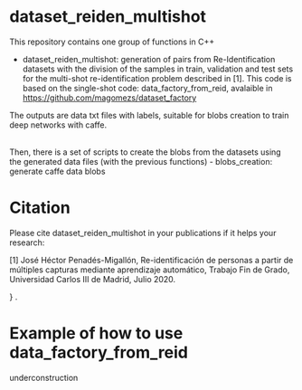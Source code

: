 # dataset_reiden_multishot

This repository contains one group of functions in C++

- dataset_reiden_multishot: generation of pairs from Re-Identification datasets with the division of the samples in train, validation and test sets for the multi-shot re-identification problem described in [1]. This code is based on the single-shot code: data_factory_from_reid, avalaible in  https://github.com/magomezs/dataset_factory

The outputs are data txt files with labels, suitable for blobs creation to train deep networks with caffe.

<br />
Then, there is a set of scripts to create the blobs from the datasets using the generated data files (with the previous functions)
- blobs_creation: generate caffe data blobs

<br />

# Citation
Please cite dataset_reiden_multishot in your publications if it helps your research:

[1] José Héctor Penadés-Migallón, Re-identificación de personas a partir de múltiples capturas mediante aprendizaje automático, Trabajo Fin de Grado, Universidad Carlos III de Madrid, Julio 2020.
 
}
.
# Example of how to use data_factory_from_reid
underconstruction
